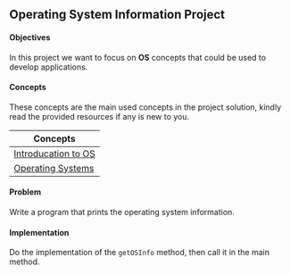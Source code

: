 ## Operating System Information Project

#### Objectives
In this project we want to focus on **OS** concepts that could be used to develop applications.

#### Concepts
These concepts are the main used concepts in the project solution, kindly read the provided resources if any is new to you.

| Concepts                                                                                                                                                                                                                                                                                             | 
|------------------------------------------------------------------------------------------------------------------------------------------------------------------------------------------------------------------------------------------------------------------------------------------------------|
| [Introducation to OS](https://eng.libretexts.org/Courses/Delta_College/Introduction_to_Operating_Systems/02%3A_The_Basics_-_An_Overview/2.01%3A_Introduction_to_Operating_Systems#:~:text=of%20Operating%20system-,Introduction%20to%20Operating%20System,a%20convenient%20and%20efficient%20manner) |
| [Operating Systems](https://www.redswitches.com/blog/linux-vs-windows-vs-mac)                                                                                                                                                                                                                                                                                |


#### Problem 
Write a program that prints the operating system information.


#### Implementation
Do the implementation of the `getOSInfo` method, then call it in the main method.

